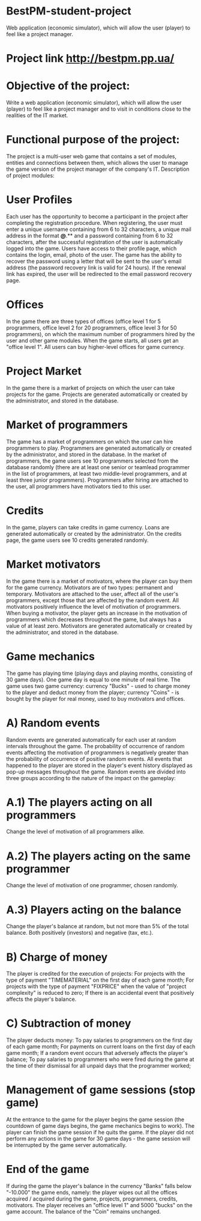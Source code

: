 # BestPM-student-project
Web application (economic simulator), which will allow the user (player) to feel like a project manager.
# Project link http://bestpm.pp.ua/

# Objective of the project:
Write a web application (economic simulator), which will allow the user (player) to feel like a project manager and to visit in conditions close to the realities of the IT market.
# Functional purpose of the project:
The project is a multi-user web game that contains a set of modules, entities and connections between them, which allows the user to manage the game version of the project manager of the company's IT.
Description of project modules:
# User Profiles
Each user has the opportunity to become a participant in the project after completing the registration procedure. When registering, the user must enter a unique username containing from 6 to 32 characters, a unique mail address in the format **@**.** and a password containing from 6 to 32 characters, after the successful registration of the user is automatically logged into the game. Users have access to their profile page, which contains the login, email, photo of the user. The game has the ability to recover the password using a letter that will be sent to the user's email address (the password recovery link is valid for 24 hours). If the renewal link has expired, the user will be redirected to the email password recovery page.
# Offices
In the game there are three types of offices (office level 1 for 5 programmers, office level 2 for 20 programmers, office level 3 for 50 programmers), on which the maximum number of programmers hired by the user and other game modules. When the game starts, all users get an "office level 1". All users can buy higher-level offices for game currency.
# Project Market
In the game there is a market of projects on which the user can take projects for the game. Projects are generated automatically or created by the administrator, and stored in the database.
# Market of programmers
The game has a market of programmers on which the user can hire programmers to play. Programmers are generated automatically or created by the administrator, and stored in the database. In the market of programmers, the game users see 10 programmers selected from the database randomly (there are at least one senior or teamlead programmer in the list of programmers, at least two middle-level programmers, and at least three junior programmers). Programmers after hiring are attached to the user, all programmers have motivators tied to this user.
# Credits
In the game, players can take credits in game currency. Loans are generated automatically or created by the administrator. On the credits page, the game users see 10 credits generated randomly.
# Market motivators
In the game there is a market of motivators, where the player can buy them for the game currency. Motivators are of two types: permanent and temporary. Motivators are attached to the user, affect all of the user's programmers, except those that are affected by the random event. All motivators positively influence the level of motivation of programmers. When buying a motivator, the player gets an increase in the motivation of programmers which decreases throughout the game, but always has a value of at least zero. Motivators are generated automatically or created by the administrator, and stored in the database.
# Game mechanics
The game has playing time (playing days and playing months, consisting of 30 game days). One game day is equal to one minute of real time. The game uses two game currency: currency "Bucks" - used to charge money to the player and deduct money from the player; currency "Coins" - is bought by the player for real money, used to buy motivators and offices.
# A) Random events
Random events are generated automatically for each user at random intervals throughout the game. The probability of occurrence of random events affecting the motivation of programmers is negatively greater than the probability of occurrence of positive random events. All events that happened to the player are stored in the player's event history displayed as pop-up messages throughout the game. Random events are divided into three groups according to the nature of the impact on the gameplay:
# A.1) The players acting on all programmers
Change the level of motivation of all programmers alike.
# A.2) The players acting on the same programmer
Change the level of motivation of one programmer, chosen randomly.
# A.3) Players acting on the balance
Change the player's balance at random, but not more than 5% of the total balance. Both positively (investors) and negative (tax, etc.).
# B) Charge of money
The player is credited for the execution of projects:
For projects with the type of payment "TIMEMATERIAL" on the first day of each game month;
For projects with the type of payment "FIXPRICE" when the value of "project complexity" is reduced to zero;
If there is an accidental event that positively affects the player's balance.
# C) Subtraction of money
The player deducts money:
To pay salaries to programmers on the first day of each game month;
For payments on current loans on the first day of each game month;
If a random event occurs that adversely affects the player's balance;
To pay salaries to programmers who were fired during the game at the time of their dismissal for all unpaid days that the programmer worked;
# Management of game sessions (stop game)
At the entrance to the game for the player begins the game session (the countdown of game days begins, the game mechanics begins to work). The player can finish the game session if he quits the game. If the player did not perform any actions in the game for 30 game days - the game session will be interrupted by the game server automatically.
# End of the game
If during the game the player's balance in the currency "Banks" falls below "-10.000" the game ends, namely: the player wipes out all the offices acquired / acquired during the game, projects, programmers, credits, motivators. The player receives an "office level 1" and 5000 "bucks" on the game account. The balance of the "Coin" remains unchanged.



